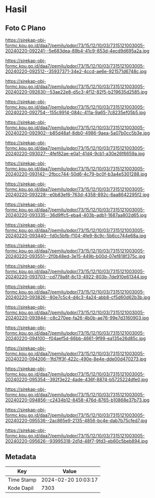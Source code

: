 # Hasil

## Foto C Plano

https://sirekap-obj-formc.kpu.go.id/daa7/pemilu/pdpr/73/15/12/10/03/7315121003005-20240220-092241--5e683dea-89b4-41c9-853d-4ecd9d695a2a.jpg

https://sirekap-obj-formc.kpu.go.id/daa7/pemilu/pdpr/73/15/12/10/03/7315121003005-20240220-092512--35937371-34e2-4ccd-ae6e-921571d6748c.jpg

https://sirekap-obj-formc.kpu.go.id/daa7/pemilu/pdpr/73/15/12/10/03/7315121003005-20240220-092630--53ae22e8-d5c3-4f12-82f5-b219635d2585.jpg

https://sirekap-obj-formc.kpu.go.id/daa7/pemilu/pdpr/73/15/12/10/03/7315121003005-20240220-092754--155c9914-084c-411a-9a65-7c8235ef05b5.jpg

https://sirekap-obj-formc.kpu.go.id/daa7/pemilu/pdpr/73/15/12/10/03/7315121003005-20240220-092902--b85d48af-8db0-4986-9aea-5a07b0cc5b3e.jpg

https://sirekap-obj-formc.kpu.go.id/daa7/pemilu/pdpr/73/15/12/10/03/7315121003005-20240220-093027--4fef82ae-e0a1-41d4-9cb1-a30e26f6659a.jpg

https://sirekap-obj-formc.kpu.go.id/daa7/pemilu/pdpr/73/15/12/10/03/7315121003005-20240220-093142--2fbcc744-50d6-4c79-bc0f-b3a4e5301288.jpg

https://sirekap-obj-formc.kpu.go.id/daa7/pemilu/pdpr/73/15/12/10/03/7315121003005-20240220-093228--e0b83ef6-763d-4358-892c-6aa8642295f2.jpg

https://sirekap-obj-formc.kpu.go.id/daa7/pemilu/pdpr/73/15/12/10/03/7315121003005-20240220-093335--36d9ffc5-eba4-403b-adb1-1687aa802d65.jpg

https://sirekap-obj-formc.kpu.go.id/daa7/pemilu/pdpr/73/15/12/10/03/7315121003005-20240220-093440--fd0c5bfb-f104-4fe9-8c9c-5b6cc744e68a.jpg

https://sirekap-obj-formc.kpu.go.id/daa7/pemilu/pdpr/73/15/12/10/03/7315121003005-20240220-093551--2f0b48ed-3e15-449b-b00d-07ef818f375c.jpg

https://sirekap-obj-formc.kpu.go.id/daa7/pemilu/pdpr/73/15/12/10/03/7315121003005-20240220-093703--cd779a8f-8c13-4922-803b-7de910e61344.jpg

https://sirekap-obj-formc.kpu.go.id/daa7/pemilu/pdpr/73/15/12/10/03/7315121003005-20240220-093826--80e7c5c4-d4c3-4a24-abb8-cf5d60d62b3b.jpg

https://sirekap-obj-formc.kpu.go.id/daa7/pemilu/pdpr/73/15/12/10/03/7315121003005-20240220-093944--c8c270ee-fa26-4b0b-ae76-99e7d3160903.jpg

https://sirekap-obj-formc.kpu.go.id/daa7/pemilu/pdpr/73/15/12/10/03/7315121003005-20240220-094100--f04aef5d-66bb-4661-9f99-ea135e26d85c.jpg

https://sirekap-obj-formc.kpu.go.id/daa7/pemilu/pdpr/73/15/12/10/03/7315121003005-20240220-094206--1fd7ff3f-422c-490e-8e4e-dde00d470273.jpg

https://sirekap-obj-formc.kpu.go.id/daa7/pemilu/pdpr/73/15/12/10/03/7315121003005-20240220-095354--392f3e22-4ade-436f-8874-b5725224dfe0.jpg

https://sirekap-obj-formc.kpu.go.id/daa7/pemilu/pdpr/73/15/12/10/03/7315121003005-20240220-094856--c2434b12-8458-476d-8765-b10868e37b73.jpg

https://sirekap-obj-formc.kpu.go.id/daa7/pemilu/pdpr/73/15/12/10/03/7315121003005-20240220-095536--2ac865e9-2135-4856-bc4e-dab7b75cfed7.jpg

https://sirekap-obj-formc.kpu.go.id/daa7/pemilu/pdpr/73/15/12/10/03/7315121003005-20240220-095626--93995318-2d1d-48f7-9fd3-eb60c5beb894.jpg


## Metadata

| Key        | Value               |
| ---------- | ------------------- |
| Time Stamp | 2024-02-20 10:03:17 |
| Kode Dapil | 7303                |



